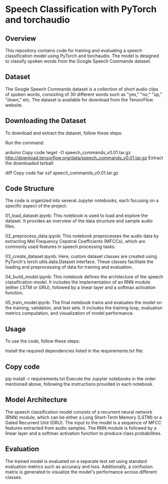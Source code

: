 # Speech Classification with PyTorch and torchaudio
## Overview
This repository contains code for training and evaluating a speech classification model using PyTorch and torchaudio. The model is designed to classify spoken words from the Google Speech Commands dataset.

## Dataset
The Google Speech Commands dataset is a collection of short audio clips of spoken words, consisting of 30 different words such as "yes," "no," "up," "down," etc. The dataset is available for download from the TensorFlow website.

## Downloading the Dataset
To download and extract the dataset, follow these steps:

Run the command:

arduino
Copy code
!wget -O speech_commands_v0.01.tar.gz http://download.tensorflow.org/data/speech_commands_v0.01.tar.gz
Extract the downloaded tarball:

diff
Copy code
!tar xzf speech_commands_v0.01.tar.gz
## Code Structure
The code is organized into several Jupyter notebooks, each focusing on a specific aspect of the project:

01_load_dataset.ipynb: This notebook is used to load and explore the dataset. It provides an overview of the data structure and sample audio files.

02_preprocess_data.ipynb: This notebook preprocesses the audio data by extracting Mel Frequency Cepstral Coefficients (MFCCs), which are commonly used features in speech processing tasks.

03_create_dataset.ipynb: Here, custom dataset classes are created using PyTorch's torch.utils.data.Dataset interface. These classes facilitate the loading and preprocessing of data for training and evaluation.

04_build_model.ipynb: This notebook defines the architecture of the speech classification model. It includes the implementation of an RNN module (either LSTM or GRU), followed by a linear layer and a softmax activation function.

05_train_model.ipynb: The final notebook trains and evaluates the model on the training, validation, and test sets. It includes the training loop, evaluation metrics computation, and visualization of model performance.

## Usage
To use the code, follow these steps:

Install the required dependencies listed in the requirements.txt file:

## Copy code
pip install -r requirements.txt
Execute the Jupyter notebooks in the order mentioned above, following the instructions provided in each notebook.

## Model Architecture
The speech classification model consists of a recurrent neural network (RNN) module, which can be either a Long Short-Term Memory (LSTM) or a Gated Recurrent Unit (GRU). The input to the model is a sequence of MFCC features extracted from audio samples. The RNN module is followed by a linear layer and a softmax activation function to produce class probabilities.

## Evaluation
The trained model is evaluated on a separate test set using standard evaluation metrics such as accuracy and loss. Additionally, a confusion matrix is generated to visualize the model's performance across different classes.

